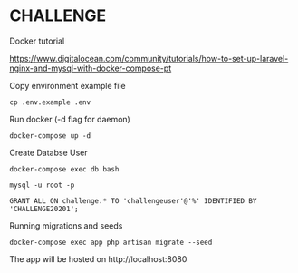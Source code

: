 # CHALLENGE

Docker tutorial

https://www.digitalocean.com/community/tutorials/how-to-set-up-laravel-nginx-and-mysql-with-docker-compose-pt


Copy environment example file
```
cp .env.example .env
```

Run docker (-d flag for daemon)
```
docker-compose up -d
```

Create Databse User
```
docker-compose exec db bash
```

```
mysql -u root -p
```

```
GRANT ALL ON challenge.* TO 'challengeuser'@'%' IDENTIFIED BY 'CHALLENGE20201';
```

Running migrations and seeds
```
docker-compose exec app php artisan migrate --seed
```

The app will be hosted on http://localhost:8080
